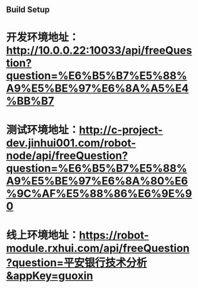 ## Build Setup
# 开发环境地址：http://10.0.0.22:10033/api/freeQuestion?question=%E6%B5%B7%E5%88%A9%E5%BE%97%E6%8A%A5%E4%BB%B7
# 测试环境地址：http://c-project-dev.jinhui001.com/robot-node/api/freeQuestion?question=%E6%B5%B7%E5%88%A9%E5%BE%97%E6%8A%80%E6%9C%AF%E5%88%86%E6%9E%90
# 线上环境地址：https://robot-module.rxhui.com/api/freeQuestion?question=平安银行技术分析&appKey=guoxin